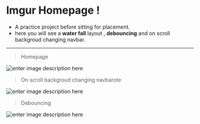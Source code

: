 # Imgur Homepage !

 - A practice project before sitting for placement.
 - here you will see a **water fall** layout , **debouncing** and on scroll backgroud changing navbar.
 <hr/>

 

  

> Homepage

![enter image description here](https://miro.medium.com/max/3840/1*1_Zs4jGcfweBqt5hMEPutg.png)

> On scroll backgroud changing navbarote

![enter image description here](https://miro.medium.com/max/1400/1*APhLot7StBb3PgJKVIl4sg.png)

> Debouncing 

![enter image description here](https://miro.medium.com/max/3840/1*oVEzbmTbLoWI3zxdwLZgZQ.png)
